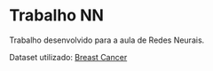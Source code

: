 # Trabalho NN

Trabalho desenvolvido para a aula de Redes Neurais.

Dataset utilizado: [Breast Cancer](https://archive.ics.uci.edu/ml/datasets/Breast+Cancer)

